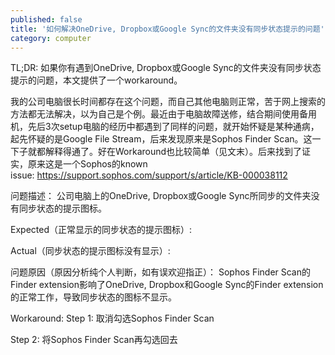 ```yaml
---
published: false
title: '如何解决OneDrive, Dropbox或Google Sync的文件夹没有同步状态提示的问题'
category: computer
---
```

TL;DR: 如果你有遇到OneDrive, Dropbox或Google Sync的文件夹没有同步状态提示的问题，本文提供了一个workaround。

我的公司电脑很长时间都存在这个问题，而自己其他电脑则正常，苦于网上搜索的方法都无法解决，以为自己是个例。最近由于电脑故障送修，结合期间使用备用机，先后3次setup电脑的经历中都遇到了同样的问题，就开始怀疑是某种通病，起先怀疑的是Google File Stream，后来发现原来是Sophos Finder Scan。这一下子就都解释得通了。好在Workaround也比较简单（见文末）。后来找到了证实，原来这是一个Sophos的known issue: https://support.sophos.com/support/s/article/KB-000038112

问题描述：
公司电脑上的OneDrive, Dropbox或Google Sync所同步的文件夹没有同步状态的提示图标。

Expected（正常显示的同步状态的提示图标）:

Actual（同步状态的提示图标没有显示）:

问题原因（原因分析纯个人判断，如有误欢迎指正）：
Sophos Finder Scan的Finder extension影响了OneDrive, Dropbox和Google Sync的Finder extension的正常工作，导致同步状态的图标不显示。

Workaround:
Step 1: 取消勾选Sophos Finder Scan

Step 2: 将Sophos Finder Scan再勾选回去

